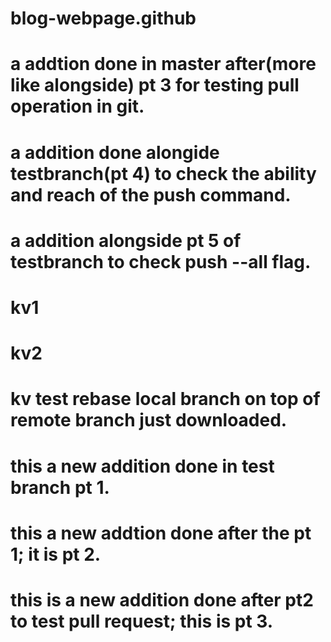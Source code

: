# blog-webpage.github
# a addtion done in master after(more like alongside) pt 3 for testing pull operation in git.
# a addition done alongide testbranch(pt 4) to check the ability and reach of the push command.
# a addition alongside pt 5 of testbranch to check push --all flag.
# kv1
# kv2
# kv test rebase local branch on top of remote branch just downloaded.
# this a new addition done in test branch pt 1.
# this a new addtion done after the pt 1; it is pt 2.
# this is a new addition done after pt2 to test pull request; this is pt 3.
